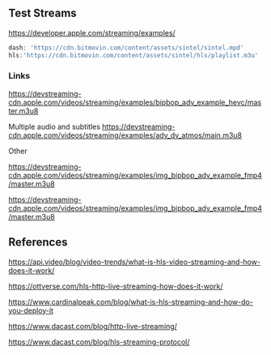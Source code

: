 

## Test Streams


https://developer.apple.com/streaming/examples/

```js
dash: 'https://cdn.bitmovin.com/content/assets/sintel/sintel.mpd'
hls:'https://cdn.bitmovin.com/content/assets/sintel/hls/playlist.m3u'
```


### Links 


https://devstreaming-cdn.apple.com/videos/streaming/examples/bipbop_adv_example_hevc/master.m3u8

Multiple audio and subtitles
https://devstreaming-cdn.apple.com/videos/streaming/examples/adv_dv_atmos/main.m3u8


Other

https://devstreaming-cdn.apple.com/videos/streaming/examples/img_bipbop_adv_example_fmp4/master.m3u8

https://devstreaming-cdn.apple.com/videos/streaming/examples/img_bipbop_adv_example_fmp4/master.m3u8



## References


https://api.video/blog/video-trends/what-is-hls-video-streaming-and-how-does-it-work/

https://ottverse.com/hls-http-live-streaming-how-does-it-work/


https://www.cardinalpeak.com/blog/what-is-hls-streaming-and-how-do-you-deploy-it

https://www.dacast.com/blog/http-live-streaming/

https://www.dacast.com/blog/hls-streaming-protocol/
